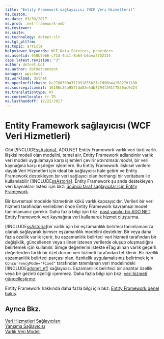 ```yaml
---
title: "Entity Framework sağlayıcısı (WCF Veri Hizmetleri)"
ms.custom: 
ms.date: 03/30/2017
ms.prod: .net-framework-oob
ms.reviewer: 
ms.suite: 
ms.technology: dotnet-clr
ms.tgt_pltfrm: 
ms.topic: article
helpviewer_keywords: WCF Data Services, providers
ms.assetid: 650b5eb6-c71d-4dc1-8b64-b6beaf752114
caps.latest.revision: "3"
author: dotnet-bot
ms.author: dotnetcontent
manager: wpickett
ms.workload: dotnet
ms.openlocfilehash: bc27663904371991855b2fe7d96b4a15827d1180
ms.sourcegitcommit: 16186c34a957fdd52e5db7294f291f7530ac9d24
ms.translationtype: MT
ms.contentlocale: tr-TR
ms.lasthandoff: 12/22/2017
---
```

# <a name="entity-framework-provider-wcf-data-services"></a>Entity Framework sağlayıcısı (WCF Veri Hizmetleri)
Gibi [!INCLUDE[ssAstoria](../../../../includes/ssastoria-md.md)], ADO.NET Entity Framework varlık veri türü varlık ilişkisi modeli olan modelini, temel alır. Entity Framework adlandırılır varlık veri modeli uygulamaya karşı işlemleri çevirir *kavramsal model*, bir veri kaynağına karşı eşdeğer işlemlere. Bu Entity Framework ilişkisel verilere dayalı Veri Hizmetleri için ideal bir sağlayıcısı hale getirir ve Entity Framework destekleyen bir veri sağlayıcı olan herhangi bir veritabanı ile kullanılabilir [!INCLUDE[ssAstoria](../../../../includes/ssastoria-md.md)]. Entity Framework şu anda destekleyen veri kaynakları listesi için bkz: [üçüncü taraf sağlayıcılar için Entity Framework](http://go.microsoft.com/fwlink/?LinkId=143699).  
  
 Bir kavramsal modelde hizmetinin kökü varlık kapsayıcıdır. Verileri bir veri hizmeti tarafından verilebilen önce Entity Framework kavramsal model tanımlamanız gerekir. Daha fazla bilgi için bkz: [nasıl yapılır: bir ADO.NET Entity Framework veri kaynağına veri kullanarak hizmet oluşturma](../../../../docs/framework/data/wcf/create-a-data-service-using-an-adonet-ef-data-wcf.md).  
  
 [!INCLUDE[ssAstoria](../../../../includes/ssastoria-md.md)]bir varlık için bir eşzamanlılık belirteci tanımlamanıza olanak sağlayarak iyimser eşzamanlılık modelini destekler. Bir veya daha fazla özellik varlık içerir, bu eşzamanlılık belirteci veri hizmeti tarafından bir değişiklik, güncellenen veya silinen istenen verilerde oluşup oluşmadığını belirlemek için kullanılır. Simge değerlerini istekte eTag alınan varlık geçerli değerlerden farklı bir özel durum veri hizmeti tarafından tetiklenir. Bir özellik eşzamanlılık belirteci parçası olan, öznitelik uygulamalısınız belirtmek için `ConcurrencyMode="Fixed"` tarafından tanımlanan veri modelindeki [!INCLUDE[adonet_ef](../../../../includes/adonet-ef-md.md)] sağlayıcısı. Eşzamanlılık belirteci bir anahtar özellik veya bir gezinti özelliği içeremez. Daha fazla bilgi için bkz: [veri hizmeti güncelleştirme](../../../../docs/framework/data/wcf/updating-the-data-service-wcf-data-services.md).  
  
 Entity Framework hakkında daha fazla bilgi için bkz: [Entity Framework genel bakış](../../../../docs/framework/data/adonet/ef/overview.md).  
  
## <a name="see-also"></a>Ayrıca Bkz.  
 [Veri Hizmetleri Sağlayıcıları](../../../../docs/framework/data/wcf/data-services-providers-wcf-data-services.md)  
 [Yansıma Sağlayıcısı](../../../../docs/framework/data/wcf/reflection-provider-wcf-data-services.md)  
 [Varlık Veri Modeli](../../../../docs/framework/data/adonet/entity-data-model.md)
